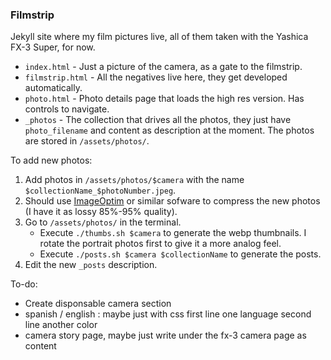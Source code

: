 ### Filmstrip

Jekyll site where my film pictures live, all of them taken with the Yashica FX-3 Super, for now.

- `index.html` - Just a picture of the camera, as a gate to the filmstrip.
- `filmstrip.html` - All the negatives live here, they get developed automatically.
- `photo.html` - Photo details page that loads the high res version. Has controls to navigate.
- `_photos` - The collection that drives all the photos, they just have `photo_filename` and content as description at the moment. The photos are stored in `/assets/photos/`.


To add new photos:

1. Add photos in `/assets/photos/$camera` with the name `$collectionName_$photoNumber.jpeg`.
2. Should use [ImageOptim](https://imageoptim.com/mac) or similar sofware to compress the new photos (I have it as lossy 85%-95% quality).
3. Go to `/assets/photos/` in the terminal. 
   - Execute `./thumbs.sh $camera` to generate the webp thumbnails. I rotate the portrait photos first to give it a more analog feel.
   - Execute `./posts.sh $camera $collectionName` to generate the posts.
4. Edit the new `_posts` description.


To-do:
- Create disponsable camera section
- spanish / english : maybe just with css first line one language second line another color
- camera story page, maybe just write under the fx-3 camera page as content
